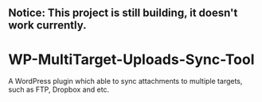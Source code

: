 Notice: This project is still building, it doesn't work currently.
------

WP-MultiTarget-Uploads-Sync-Tool
============================================

A WordPress plugin which able to sync attachments to multiple targets, such as FTP, Dropbox and etc.